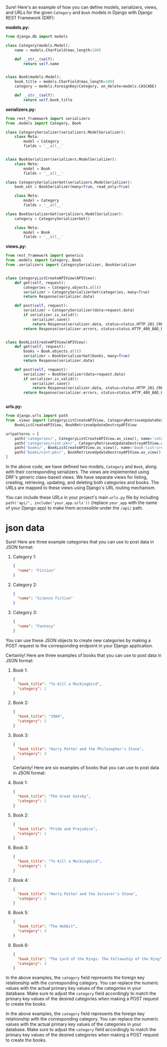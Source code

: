 Sure! Here's an example of how you can define models, serializers, views, and URLs for the given `Category` and `Book` models in Django with Django REST Framework (DRF):

**models.py:**

```python
from django.db import models

class Category(models.Model):
    name = models.CharField(max_length=100)

    def __str__(self):
        return self.name


class Book(models.Model):
    book_title = models.CharField(max_length=100)
    category = models.ForeignKey(Category, on_delete=models.CASCADE)

    def __str__(self):
        return self.book_title
```

**serializers.py:**

```python
from rest_framework import serializers
from .models import Category, Book

class CategorySerializer(serializers.ModelSerializer):
    class Meta:
        model = Category
        fields = '__all__'


class BookSerializer(serializers.ModelSerializer):
    class Meta:
        model = Book
        fields = '__all__'

class CategorySerializerGet(serializers.ModelSerializer):
    book_set = BookSerializer(many=True, read_only=True)

    class Meta:
        model = Category
        fields = '__all__'

class BookSerializerGet(serializers.ModelSerializer):
    category = CategorySerializerGet()

    class Meta:
        model = Book
        fields = '__all__'
```

**views.py:**

```python
from rest_framework import generics
from .models import Category, Book
from .serializers import CategorySerializer, BookSerializer


class CategoryListCreateAPIView(APIView):
    def get(self, request):
        categories = Category.objects.all()
        serializer = CategorySerializerGet(categories, many=True)
        return Response(serializer.data)

    def post(self, request):
        serializer = CategorySerializer(data=request.data)
        if serializer.is_valid():
            serializer.save()
            return Response(serializer.data, status=status.HTTP_201_CREATED)
        return Response(serializer.errors, status=status.HTTP_400_BAD_REQUEST)


class BookListCreateAPIView(APIView):
    def get(self, request):
        books = Book.objects.all()
        serializer = BookSerializerGet(books, many=True)
        return Response(serializer.data)

    def post(self, request):
        serializer = BookSerializer(data=request.data)
        if serializer.is_valid():
            serializer.save()
            return Response(serializer.data, status=status.HTTP_201_CREATED)
        return Response(serializer.errors, status=status.HTTP_400_BAD_REQUEST)



```

**urls.py:**

```python
from django.urls import path
from .views import CategoryListCreateAPIView, CategoryRetrieveUpdateDestroyAPIView, \
    BookListCreateAPIView, BookRetrieveUpdateDestroyAPIView

urlpatterns = [
    path('categories/', CategoryListCreateAPIView.as_view(), name='category-list-create'),
    path('categories/<int:pk>/', CategoryRetrieveUpdateDestroyAPIView.as_view(), name='category-retrieve-update-destroy'),
    path('books/', BookListCreateAPIView.as_view(), name='book-list-create'),
    path('books/<int:pk>/', BookRetrieveUpdateDestroyAPIView.as_view(), name='book-retrieve-update-destroy'),
]
```

In the above code, we have defined two models, `Category` and `Book`, along with their corresponding serializers. The views are implemented using DRF's generic class-based views. We have separate views for listing, creating, retrieving, updating, and deleting both categories and books. The URLs are mapped to these views using Django's URL routing mechanism.

You can include these URLs in your project's main `urls.py` file by including `path('api/', include('your_app.urls'))` (replace `your_app` with the name of your Django app) to make them accessible under the `/api/` path.


# json data

Sure! Here are three example categories that you can use to post data in JSON format:

1. Category 1:
   ```json
   {
     "name": "Fiction"
   }
   ```

2. Category 2:
   ```json
   {
     "name": "Science Fiction"
   }
   ```

3. Category 3:
   ```json
   {
     "name": "Fantasy"
   }
   ```

You can use these JSON objects to create new categories by making a POST request to the corresponding endpoint in your Django application.

Certainly! Here are three examples of books that you can use to post data in JSON format:

1. Book 1:
   ```json
   {
     "book_title": "To Kill a Mockingbird",
     "category": 1
   }
   ```

2. Book 2:
   ```json
   {
     "book_title": "1984",
     "category": 2
   }
   ```

3. Book 3:
   ```json
   {
     "book_title": "Harry Potter and the Philosopher's Stone",
     "category": 3
   }
   ```

   Certainly! Here are six examples of books that you can use to post data in JSON format:

1. Book 1:
   ```json
   {
     "book_title": "The Great Gatsby",
     "category": 1
   }
   ```

2. Book 2:
   ```json
   {
     "book_title": "Pride and Prejudice",
     "category": 1
   }
   ```

3. Book 3:
   ```json
   {
     "book_title": "To Kill a Mockingbird",
     "category": 1
   }
   ```

4. Book 4:
   ```json
   {
     "book_title": "Harry Potter and the Sorcerer's Stone",
     "category": 2
   }
   ```

5. Book 5:
   ```json
   {
     "book_title": "The Hobbit",
     "category": 3
   }
   ```

6. Book 6:
   ```json
   {
     "book_title": "The Lord of the Rings: The Fellowship of the Ring",
     "category": 3
   }
   ```

In the above examples, the `category` field represents the foreign key relationship with the corresponding category. You can replace the numeric values with the actual primary key values of the categories in your database. Make sure to adjust the `category` field accordingly to match the primary key values of the desired categories when making a POST request to create the books.

In the above examples, the `category` field represents the foreign key relationship with the corresponding category. You can replace the numeric values with the actual primary key values of the categories in your database. Make sure to adjust the `category` field accordingly to match the primary key values of the desired categories when making a POST request to create the books.
